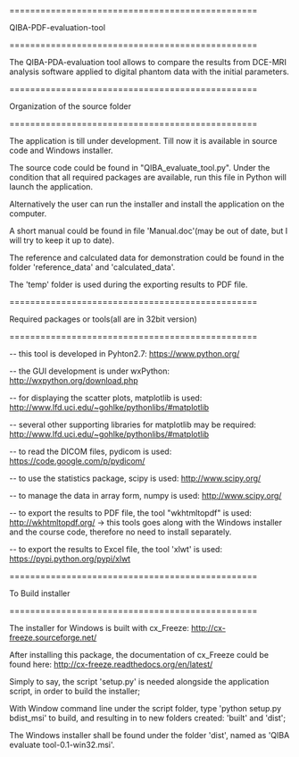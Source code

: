 ================================================

QIBA-PDF-evaluation-tool

================================================

The QIBA-PDA-evaluation tool allows to compare the results from DCE-MRI analysis software applied to digital phantom data with the initial parameters.

================================================

Organization of the source folder

================================================

The application is till under development. Till now it is available in source code and Windows installer.

The source code could be found in "QIBA_evaluate_tool.py". Under the condition that all required packages are available, run this file in Python will launch the application.

Alternatively the user can run the installer and install the application on the computer.

A short manual could be found in file 'Manual.doc'(may be out of date, but I will try to keep it up to date). 

The reference and calculated data for demonstration could be found in the folder 'reference_data' and 'calculated_data'. 

The 'temp' folder is used during the exporting results to PDF file.

================================================

Required packages or tools(all are in 32bit version)

================================================

-- this tool is developed in Pyhton2.7: https://www.python.org/

-- the GUI development is under wxPython:  http://wxpython.org/download.php

-- for displaying the scatter plots, matplotlib is used: http://www.lfd.uci.edu/~gohlke/pythonlibs/#matplotlib

-- several other supporting libraries for matplotlib may be required: http://www.lfd.uci.edu/~gohlke/pythonlibs/#matplotlib

-- to read the DICOM files, pydicom is used: https://code.google.com/p/pydicom/

-- to use the statistics package, scipy is used: http://www.scipy.org/

-- to manage the data in array form, numpy is used: http://www.scipy.org/

-- to export the results to PDF file, the tool "wkhtmltopdf" is used: http://wkhtmltopdf.org/
	-> this tools goes along with the Windows installer and the course code, therefore no need to install separately.
	
-- to export the results to Excel file, the tool 'xlwt' is used: https://pypi.python.org/pypi/xlwt

================================================

To Build installer

================================================

The installer for Windows is built with cx_Freeze: http://cx-freeze.sourceforge.net/

After installing this package, the documentation of cx_Freeze could be found here: http://cx-freeze.readthedocs.org/en/latest/

Simply to say, the script 'setup.py' is needed alongside the application script, in order to build the installer;

With Window command line under the script folder, type 'python setup.py bdist_msi' to build, and resulting in to new folders created: 'built' and 'dist';

The Windows installer shall be found under the folder 'dist', named as 'QIBA evaluate tool-0.1-win32.msi'.